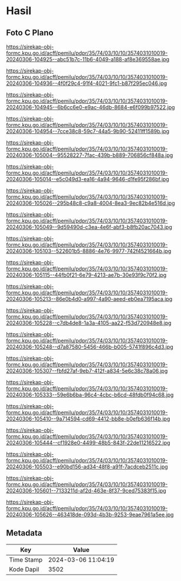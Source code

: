 # Hasil

## Foto C Plano

https://sirekap-obj-formc.kpu.go.id/acff/pemilu/pdpr/35/74/03/10/10/3574031010019-20240306-104925--abc51b7c-11b6-4049-a188-af8e369558ae.jpg

https://sirekap-obj-formc.kpu.go.id/acff/pemilu/pdpr/35/74/03/10/10/3574031010019-20240306-104936--4f0f29c4-91f4-4021-9fc1-b87f295ec046.jpg

https://sirekap-obj-formc.kpu.go.id/acff/pemilu/pdpr/35/74/03/10/10/3574031010019-20240306-104945--6b6cc6e0-e9ac-46db-8684-e6f099b97522.jpg

https://sirekap-obj-formc.kpu.go.id/acff/pemilu/pdpr/35/74/03/10/10/3574031010019-20240306-104954--7cce38c8-59c7-44a5-9b90-52411ff1589b.jpg

https://sirekap-obj-formc.kpu.go.id/acff/pemilu/pdpr/35/74/03/10/10/3574031010019-20240306-105004--95528227-7fac-439b-b889-706856cf848a.jpg

https://sirekap-obj-formc.kpu.go.id/acff/pemilu/pdpr/35/74/03/10/10/3574031010019-20240306-105014--e5c049d3-ea16-4a94-9646-d1fe95f286bf.jpg

https://sirekap-obj-formc.kpu.go.id/acff/pemilu/pdpr/35/74/03/10/10/3574031010019-20240306-105026--295b48c8-c9a8-4004-8ea3-9ec82b4e516d.jpg

https://sirekap-obj-formc.kpu.go.id/acff/pemilu/pdpr/35/74/03/10/10/3574031010019-20240306-105049--9d59490d-c3ea-4e6f-abf3-b8fb20ac7043.jpg

https://sirekap-obj-formc.kpu.go.id/acff/pemilu/pdpr/35/74/03/10/10/3574031010019-20240306-105103--522601b5-8886-4e76-9977-742f4521664b.jpg

https://sirekap-obj-formc.kpu.go.id/acff/pemilu/pdpr/35/74/03/10/10/3574031010019-20240306-105115--44fb0f21-6e79-4213-ae7b-30e93f9c70f2.jpg

https://sirekap-obj-formc.kpu.go.id/acff/pemilu/pdpr/35/74/03/10/10/3574031010019-20240306-105213--86e0b4d0-a997-4a90-aeed-eb0ea7195aca.jpg

https://sirekap-obj-formc.kpu.go.id/acff/pemilu/pdpr/35/74/03/10/10/3574031010019-20240306-105228--c7db4de8-1a3a-4105-aa22-f53d720948e8.jpg

https://sirekap-obj-formc.kpu.go.id/acff/pemilu/pdpr/35/74/03/10/10/3574031010019-20240306-105248--d7a87580-5456-466b-b005-5741f896c4d3.jpg

https://sirekap-obj-formc.kpu.go.id/acff/pemilu/pdpr/35/74/03/10/10/3574031010019-20240306-105307--fbfd27af-9eb7-412f-a834-5e6c38c78a06.jpg

https://sirekap-obj-formc.kpu.go.id/acff/pemilu/pdpr/35/74/03/10/10/3574031010019-20240306-105333--59e6b6ba-96c4-4cbc-b6cd-48fdb0f94c68.jpg

https://sirekap-obj-formc.kpu.go.id/acff/pemilu/pdpr/35/74/03/10/10/3574031010019-20240306-105410--9a714594-cd69-4412-bb8e-b0efb636f14b.jpg

https://sirekap-obj-formc.kpu.go.id/acff/pemilu/pdpr/35/74/03/10/10/3574031010019-20240306-105444--cf1928e0-4499-48b5-843f-22de11216522.jpg

https://sirekap-obj-formc.kpu.go.id/acff/pemilu/pdpr/35/74/03/10/10/3574031010019-20240306-105503--e90bd156-ad34-48f8-a91f-7acdceb2511c.jpg

https://sirekap-obj-formc.kpu.go.id/acff/pemilu/pdpr/35/74/03/10/10/3574031010019-20240306-105601--7133211d-af2d-463e-8f37-9ced75383f15.jpg

https://sirekap-obj-formc.kpu.go.id/acff/pemilu/pdpr/35/74/03/10/10/3574031010019-20240306-105626--463418de-093d-4b3b-9253-9eae7961a5ee.jpg


## Metadata

| Key        | Value               |
| ---------- | ------------------- |
| Time Stamp | 2024-03-06 11:04:19 |
| Kode Dapil | 3502                |



